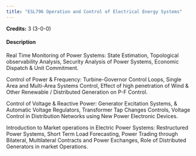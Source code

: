 ```yaml
---
title: "ESL796 Operation and Control of Electrical Energy Systems"
---
```

**Credits:** 3 (3-0-0)

#### Description
Real Time Monitoring of Power Systems: State Estimation, Topological observability Analysis, Security Analysis of Power Systems, Economic Dispatch & Unit Commitment.

Control of Power & Frequency: Turbine-Governor Control Loops, Single Area and Multi-Area Systems Control, Effect of high penetration of Wind & Other Renewable / Distributed Generation on P-F Control.

Control of Voltage & Reactive Power: Generator Excitation Systems, & Automatic Voltage Regulators, Transformer Tap Changes Controls, Voltage Control in Distribution Networks using New Power Electronic Devices.

Introduction to Market operations in Electric Power Systems: Restructured Power Systems, Short Term Load Forecasting, Power Trading through Bilateral, Multilateral Contracts and Power Exchanges, Role of Distributed Generators in market Operations.